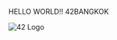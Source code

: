 HELLO WORLD!! 42BANGKOK

![42 Logo](https://www.42bangkok.com/wp-content/uploads/2020/02/42bangkok-logo-right.svg)
